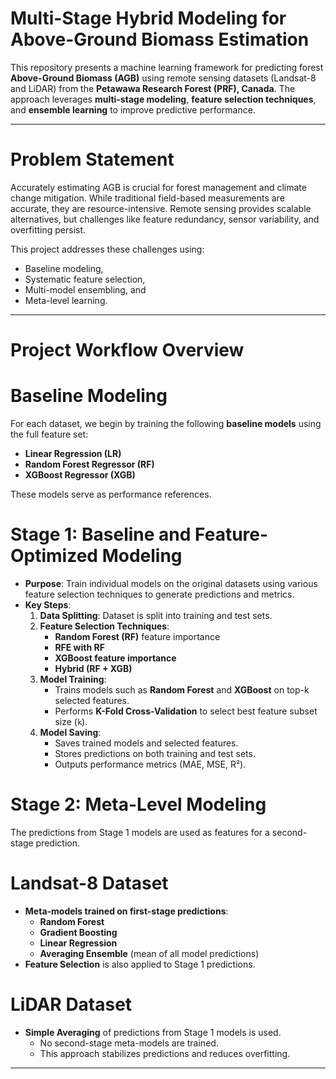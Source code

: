 # Multi-Stage Hybrid Modeling for Above-Ground Biomass Estimation

This repository presents a machine learning framework for predicting forest **Above-Ground Biomass (AGB)** using remote sensing datasets (Landsat-8 and LiDAR) from the **Petawawa Research Forest (PRF), Canada**. The approach leverages **multi-stage modeling**, **feature selection techniques**, and **ensemble learning** to improve predictive performance.

---

# Problem Statement

Accurately estimating AGB is crucial for forest management and climate change mitigation. While traditional field-based measurements are accurate, they are resource-intensive. Remote sensing provides scalable alternatives, but challenges like feature redundancy, sensor variability, and overfitting persist.

This project addresses these challenges using:
- Baseline modeling,
- Systematic feature selection,
- Multi-model ensembling, and
- Meta-level learning.

---

# Project Workflow Overview

# Baseline Modeling

For each dataset, we begin by training the following **baseline models** using the full feature set:
- **Linear Regression (LR)**
- **Random Forest Regressor (RF)**
- **XGBoost Regressor (XGB)**

These models serve as performance references.

# Stage 1: Baseline and Feature-Optimized Modeling

- **Purpose**: Train individual models on the original datasets using various feature selection techniques to generate predictions and metrics.
- **Key Steps**:
  1. **Data Splitting**: Dataset is split into training and test sets.
  2. **Feature Selection Techniques**:
     - **Random Forest (RF)** feature importance
     - **RFE with RF**
     - **XGBoost feature importance**
     - **Hybrid (RF + XGB)**
  3. **Model Training**:
     - Trains models such as **Random Forest** and **XGBoost** on top-k selected features.
     - Performs **K-Fold Cross-Validation** to select best feature subset size (`k`).
  4. **Model Saving**:
     - Saves trained models and selected features.
     - Stores predictions on both training and test sets.
     - Outputs performance metrics (MAE, MSE, R²).

# Stage 2: Meta-Level Modeling

The predictions from Stage 1 models are used as features for a second-stage prediction.

# Landsat-8 Dataset
- **Meta-models trained on first-stage predictions**:
  - **Random Forest**
  - **Gradient Boosting**
  - **Linear Regression**
  - **Averaging Ensemble** (mean of all model predictions)
- **Feature Selection** is also applied to Stage 1 predictions.

# LiDAR Dataset
- **Simple Averaging** of predictions from Stage 1 models is used.
  - No second-stage meta-models are trained.
  - This approach stabilizes predictions and reduces overfitting.


---

